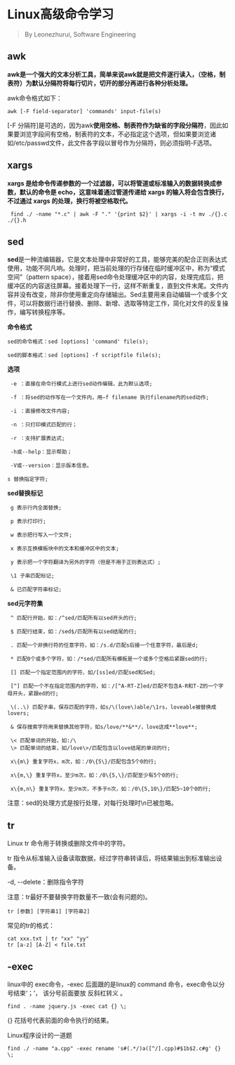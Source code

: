 # Linux高级命令学习

> By Leonezhurui, Software Engineering



## awk

**awk是一个强大的文本分析工具，简单来说awk就是把文件逐行读入，（空格，制表符）为默认分隔符将每行切片，切开的部分再进行各种分析处理。**

awk命令格式如下：

```
awk [-F field-separator] 'commands' input-file(s)
```

[-F 分隔符]是可选的，因为awk**使用空格、制表符作为缺省的字段分隔符**，因此如果要浏览字段间有空格，制表符的文本，不必指定这个选项，但如果要浏览诸如/etc/passwd文件，此文件各字段以冒号作为分隔符，则必须指明-F选项。



## xargs

**xargs 是给命令传递参数的一个过滤器，可以将管道或标准输入的数据转换成参数，默认的命令是 echo，这意味着通过管道传递给 xargs 的输入将会包含换行，不过通过 xargs 的处理，换行将被空格取代。**

```shell
 find ./ -name "*.c" | awk -F "." '{print $2}' | xargs -i -t mv ./{}.c ./{}.h
```





## sed

**sed**是一种流编辑器，它是文本处理中非常好的工具，能够完美的配合正则表达式使用，功能不同凡响。处理时，把当前处理的行存储在临时缓冲区中，称为“模式空间”（pattern space），接着用sed命令处理缓冲区中的内容，处理完成后，把缓冲区的内容送往屏幕。接着处理下一行，这样不断重复，直到文件末尾。文件内容并没有改变，除非你使用重定向存储输出。Sed主要用来自动编辑一个或多个文件，可以将数据行进行替换、删除、新增、选取等特定工作，简化对文件的反复操作，编写转换程序等。



**命令格式**

```shell
sed的命令格式：sed [options] 'command' file(s);

sed的脚本格式：sed [options] -f scriptfile file(s);
```

**选项**

```shell
 -e ：直接在命令行模式上进行sed动作编辑，此为默认选项;

 -f ：将sed的动作写在一个文件内，用–f filename 执行filename内的sed动作;

 -i ：直接修改文件内容;

 -n ：只打印模式匹配的行；

 -r ：支持扩展表达式;

 -h或--help：显示帮助；

 -V或--version：显示版本信息。
```



```
s 替换指定字符;
```

**sed替换标记**

```
 g 表示行内全面替换;

 p 表示打印行;

 w 表示把行写入一个文件;

 x 表示互换模板块中的文本和缓冲区中的文本;

 y 表示把一个字符翻译为另外的字符（但是不用于正则表达式）;
 
 \1 子串匹配标记;

 & 已匹配字符串标记;
```

**sed元字符集**

```
 ^ 匹配行开始，如：/^sed/匹配所有以sed开头的行;
 
 $ 匹配行结束，如：/sed$/匹配所有以sed结尾的行;
 
 . 匹配一个非换行符的任意字符，如：/s.d/匹配s后接一个任意字符，最后是d;
 
 * 匹配0个或多个字符，如：/*sed/匹配所有模板是一个或多个空格后紧跟sed的行;
  
 [] 匹配一个指定范围内的字符，如/[ss]ed/匹配sed和Sed;
   
 [^] 匹配一个不在指定范围内的字符，如：/[^A-RT-Z]ed/匹配不包含A-R和T-Z的一个字母开头，紧跟ed的行;
  
 \(..\) 匹配子串，保存匹配的字符，如s/\(love\)able/\1rs，loveable被替换成lovers;
  
 & 保存搜索字符用来替换其他字符，如s/love/**&**/，love这成**love**;
  
 \< 匹配单词的开始，如:/\ 
 \> 匹配单词的结束，如/love\>/匹配包含以love结尾的单词的行;
 
 x\{m\} 重复字符x，m次，如：/0\{5\}/匹配包含5个0的行;
 
 x\{m,\} 重复字符x，至少m次，如：/0\{5,\}/匹配至少有5个0的行;
 
 x\{m,n\} 重复字符x，至少m次，不多于n次，如：/0\{5,10\}/匹配5~10个0的行;
```

注意：sed的处理方式是按行处理，对每行处理时\n已被忽略。



## tr

Linux tr 命令用于转换或删除文件中的字符。

tr 指令从标准输入设备读取数据，经过字符串转译后，将结果输出到标准输出设备。

-d, --delete：删除指令字符

注意：tr最好不要替换字符数量不一致(会有问题的)。

```shell
tr [参数] [字符串1] [字符串2]
```



常见的tr的格式：

```shell
cat xxx.txt | tr "xx" "yy"
tr [a-z] [A-Z] < file.txt
```



## -exec

linux中的 exec命令，-exec 后面跟的是linux的 command 命令，exec命令以分号结束‘；’， 该分号前面要放 反斜杠转义 。

```
find . -name jquery.js -exec cat {} \;
```

{} 花括号代表前面的命令执行的结果。　



Linux程序设计的一道题

```shell
find ./ -name "a.cpp" -exec rename 's#(.*/)a([^/].cpp)#$1b$2.c#g' {} \;
```

